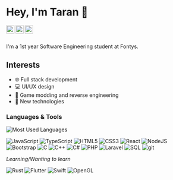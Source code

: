 # Hey, I'm Taran 👋
<a href="https://twitter.com/DottieDot13">
  <img align="left" alt="Twitter" width="22px" src="https://cdn.jsdelivr.net/npm/simple-icons@v3/icons/twitter.svg" />
</a>
<a href="https://reddit.com/u/ThatDottieDot">
  <img align="left" alt="Reddit" width="22px" src="https://cdn.jsdelivr.net/npm/simple-icons@v3/icons/reddit.svg" />
</a>
<a href="https://discord.com/users/394157602252128267">
  <img align="left" alt="Discord" width="22px" src="https://cdn.jsdelivr.net/npm/simple-icons@v3/icons/discord.svg" />
</a>

<br />
<br />

I'm a 1st year Software Engineering student at Fontys.


## Interests
- 🌐 Full stack development
- 💻 UI/UX design
- 🔎 Game modding and reverse engineering
- 🧪 New technologies

### Languages & Tools

<img align="left" alt="Most Used Languages" src="https://github-readme-stats.vercel.app/api/top-langs/?username=dottiedot&layout=compact" />

<br />

![JavaScript](https://img.shields.io/badge/-JavaScript-yellow?style=flat&logo=javascript&labelColor=444)
![TypeScript](https://img.shields.io/badge/-TypeScript-blue?style=flat&logo=typescript&labelColor=444)
![HTML5](https://img.shields.io/badge/-HTML5-red?style=flat&logo=html5&labelColor=444)
![CSS3](https://img.shields.io/badge/-CSS3-blue?style=flat&logo=css3&labelColor=444)
![React](https://img.shields.io/badge/-React-9cf?style=flat&logo=react&labelColor=444)
![NodeJS](https://img.shields.io/badge/-NodeJS-brightgreen?style=flat&logo=node.js&labelColor=444)
![Bootstrap](https://img.shields.io/badge/-Bootstrap-blueviolet?style=flat&logo=bootstrap&labelColor=444)
![C](https://img.shields.io/badge/-C%20Lang-lightgrey?style=flat&logo=c&labelColor=444)
![C++](https://img.shields.io/badge/-C++-blue?style=flat&logo=c%2B%2B&labelColor=444)
![C#](https://img.shields.io/badge/-C%23-blue?style=flat&logo=c-sharp&labelColor=444)
![PHP](https://img.shields.io/badge/-PHP-777bb4?style=flat&logo=php&labelColor=444)
![Laravel](https://img.shields.io/badge/-Laravel-red?style=flat&logo=laravel&labelColor=444)
![SQL](https://img.shields.io/badge/-SQL-9cf?style=flat&logo=mysql&labelColor=444)
![git](https://img.shields.io/badge/-Git-orange?style=flat&logo=github&labelColor=444)


*Learning/Wanting to learn*

![Rust](https://img.shields.io/badge/-Rust-brown?style=flat&logo=rust&labelColor=444)
![Flutter](https://img.shields.io/badge/-Flutter-blue?style=flat&logo=flutter&labelColor=444)
![Swift](https://img.shields.io/badge/-Swift-orange?style=flat&logo=swift&labelColor=444)
![OpenGL](https://img.shields.io/badge/-OpenGL-blue?style=flat&logo=opengl&labelColor=444)

